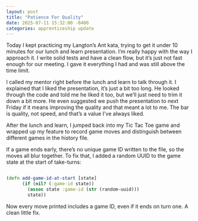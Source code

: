 ```yaml
---
layout: post
title: "Patience For Quality"
date: 2025-07-11 15:32:00 -0400
categories: apprenticeship update
---
```


Today I kept practicing my Langton’s Ant kata, trying to get it under 10
minutes for our lunch and learn presentation. I’m really happy with the way
I approach it. I write solid tests and have a clean flow, but it’s just not
fast enough for our meeting. I gave it everything I had and was still above the
time limit.

I called my mentor right before the lunch and learn to talk through it. I
explained that I liked the presentation, it’s just a bit too long. He looked
through the code and told me he liked it too, but we’ll just need to trim it
down a bit more. He even suggested we push the presentation to next Friday
if it means improving the quality and that meant a lot to me. The bar is
quality, not speed, and that’s a value I've always liked.

After the lunch and learn, I jumped back into my Tic Tac Toe game and wrapped
up my feature to record game moves and distinguish between different games in
the history file.

If a game ends early, there’s no unique game ID written to the file, so the
moves all blur together. To fix that, I added a random UUID to the game state
at the start of take-turns:

```clojure

(defn add-game-id-at-start [state]
      (if (nil? (:game-id state))
        (assoc state :game-id (str (random-uuid)))
        state))


```

Now every move printed includes a game ID, even if it ends on turn one. A clean
little fix.